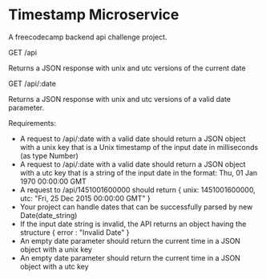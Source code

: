 # Timestamp Microservice

A freecodecamp backend api challenge project.

GET
/api

Returns a JSON response with unix and utc versions of the current date

GET
/api/:date

Returns a JSON response with unix and utc versions of a valid date parameter.

Requirements:

- A request to /api/:date with a valid date should return a JSON object with a unix key that is a Unix timestamp of the input date in milliseconds (as type Number)
- A request to /api/:date with a valid date should return a JSON object with a utc key that is a string of the input date in the format: Thu, 01 Jan 1970 00:00:00 GMT
- A request to /api/1451001600000 should return { unix: 1451001600000, utc: "Fri, 25 Dec 2015 00:00:00 GMT" }
- Your project can handle dates that can be successfully parsed by new Date(date_string)
- If the input date string is invalid, the API returns an object having the structure { error : "Invalid Date" }
- An empty date parameter should return the current time in a JSON object with a unix key
- An empty date parameter should return the current time in a JSON object with a utc key
